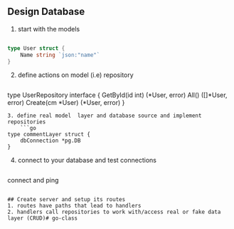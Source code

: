 ## Design Database

1. start with the models
```go

type User struct {
	Name string `json:"name"`
}
```

2. define actions on model (i.e) repository
	```go
type UserRepository interface {
	GetById(id int) (*User, error)
	All() ([]*User, error)
	Create(cm *User) (*User, error)
}	
```
3. define real model  layer and database source and implement repositories
	```go
type commentLayer struct {
	dbConnection *pg.DB
}
```
4. connect to your database and test connections
	```go
connect and ping
```

## Create server and setup its routes
1. routes have paths that lead to handlers
2. handlers call repositories to work with/access real or fake data layer (CRUD)# go-class
